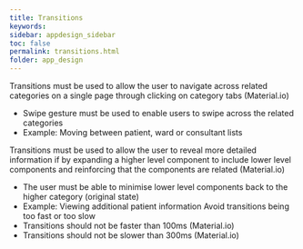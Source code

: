 ```yaml
---
title: Transitions 
keywords:
sidebar: appdesign_sidebar
toc: false
permalink: transitions.html
folder: app_design 
---
```


Transitions must be used to allow the user to navigate across related categories on a single page through clicking on category tabs (Material.io)  
* Swipe gesture must be used to enable users to swipe across the related categories
* Example: Moving between patient, ward or consultant lists

Transitions must be used to allow the user to reveal more detailed information if by expanding a higher level component to include lower level components and reinforcing that the components are related (Material.io)  
* The user must be able to minimise lower level components back to the higher category (original state)  
* Example: Viewing additional patient information
Avoid transitions being too fast or too slow  
* Transitions should not be faster than 100ms (Material.io)
* Transitions should not be slower than 300ms (Material.io)